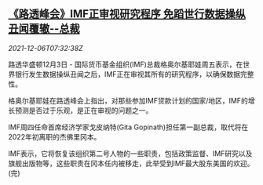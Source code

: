 <!--1638777662000-->
[《路透峰会》IMF正审视研究程序 免蹈世行数据操纵丑闻覆辙--总裁](https://cn.reuters.com/article/imf-chief-review-data-manipulation-1206-idCNKBS2IL0IE)
------

<div><i>2021-12-06T07:32:38Z</i></div><p>路透华盛顿12月3日 - 国际货币基金组织(IMF)总裁格奥尔基耶娃周五表示，在世界银行发生数据操纵丑闻之后，IMF正在审视其所有的研究程序，以确保数据完整性。</p><p>格奥尔基耶娃在路透峰会上指出，对那些参加IMF贷款计划的国家/地区，IMF的增长预测是否过于乐观，是正在审视的问题之一。</p><p>IMF周四任命首席经济学家戈皮纳特(Gita Gopinath)担任第一副总裁，取代将在2022年初离职的杰佛里冈本。</p><p>IMF表示，它将恢复该组织第二号人物的一些职责，包括政策监督、IMF研究以及旗舰出版物等，这些职责在冈本任内被移走，此举受到IMF最大股东美国的欢迎。(完)</p>
